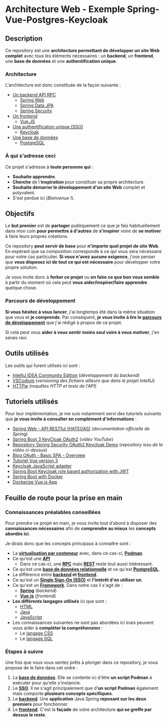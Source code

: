 # Architecture Web - Exemple Spring-Vue-Postgres-Keycloak

## Description

Ce repository est une **architecture permettant de développer un site Web complet** avec tous les éléments nécessaires : un **backend**, un **frontend**, une **base de données** et une **authentification unique**.

### Architecture

L'architecture est donc constituée de la façon suivante :

- [Un backend API RPC](./backend/)
  - [Spring Web](https://docs.spring.io/spring-framework/reference/web/webmvc.html)
  - [Spring Data JPA](https://docs.spring.io/spring-data/jpa/reference/index.html)
  - [Spring Security](https://docs.spring.io/spring-security/reference/index.html)
- [Un frontend](./frontend/)
  - [Vue.JS](https://vuejs.org/)
- [Une authentification unique (SSO)](./sso/)
  - [Keycloak](https://www.keycloak.org/)
- [Une base de données](./database/)
  - [PostgreSQL](https://fr.wikipedia.org/wiki/PostgreSQL)

### À qui s'adresse ceci

Ce projet s'adresse à **toute personne qui** :

- **Souhaite apprendre**.
- **Cherche** de l'**inspiration** pour constituer sa propre architecture.
- **Souhaite démarrer le développement d'un site Web** complet et polyvalent.
- S'est perdue ici (_Bienvenue !_).

## Objectifs

Le **but premier** est de **partager** publiquement ce que je fais habituellement dans mon coin **pour permettre à d'autres** de **s'inspirer** voire de **se motiver** à faire leurs propres créations.

Ce repository **peut servir de base** pour **n'importe quel projet de site Web**. En espérant que sa composition corresponde à ce qui vous sera nécessaire pour votre cas particulier.
**Si vous n'avez aucune exigence**, j'ose penser que **vous disposez ici de tout ce qui est nécessaire** pour développer votre propre solution.

Je vous invite donc à **forker ce projet** ou **en faire ce que bon vous semble** à partir du moment où cela peut **vous aider/inspirer/faire apprendre** quelque chose.

### Parcours de développement

**Si vous hésitez à vous lancer**, j'ai longtemps été dans la même situation que vous et **je comprends**. Par conséquent, **je vous invite à lire le [parcours de développement](DEV_JOURNEY.md)** que j'ai rédigé à propos de ce projet.

Si cela peut vous **aider à vous sentir moins seul voire à vous motiver**, j'en serais ravi.

## Outils utilisés

Les outils qui furent utilisés ici sont :

- [IntelliJ IDEA Community Edition](https://www.jetbrains.com/idea/) (_développement du backend_)
- [VSCodium](https://vscodium.com/) (_versioning des fichiers ailleurs que dans le projet IntelliJ_)
- [HTTPie](https://httpie.io/) (_requêtes HTTP et tests de l'API_)

## Tutoriels utilisés

Pour leur implémentation, je me suis notamment servi des tutoriels suivants que **je vous invite à consulter en complément d'informations** :

- [Spring Web - API RESTful (HATEOAS)](https://spring.io/guides/tutorials/rest) (_documentation officielle de Spring_)
- [Spring Boot 3 KeyCloak OAuth2](https://www.youtube.com/watch?v=_0oXZKr97ro&list=PLSVW22jAG8pAXU0th247M7xPCekzeNdrH&index=10) (_vidéo YouTube_)
- [Repository Spring Security OAuth2 Keycloak Demo](https://github.com/SaiUpadhyayula/spring-security-oauth2-keycloak-demo) (_repository issu de la vidéo ci-dessus_)
- [Blog OAuth - Basic SPA - Overview](https://github.com/gary-archer/oauth.blog/blob/master/public/posts/basicspa-overview.mdx)
- [Tutoriel Vue version 3](https://vuejs.org/tutorial/#step-1)
- [Keycloak JavaScript adapter](https://www.keycloak.org/securing-apps/javascript-adapter)
- [Spring Boot Keycloak role based authorization with JWT](https://medium.com/@kspoyraz7/spring-boot-keycloak-role-based-authorization-with-jwt-3bd29bdd9016)
- [Spring Boot with Docker](https://spring.io/guides/gs/spring-boot-docker)
- [Dockerize Vue.js App](https://v2.vuejs.org/v2/cookbook/dockerize-vuejs-app.html?redirect=true)

## Feuille de route pour la prise en main

### Connaissances préalables conseillées

Pour prendre ce projet en main, je vous invite tout d'abord à disposer des **connaissances nécessaires** afin de **comprendre au mieux** les **concepts abordés ici**.

Je dirais donc que les concepts principaux à connaître sont :

- La [**virtualisation par conteneur**](https://fr.wikipedia.org/wiki/Conteneur_(virtualisation)) avec, dans ce cas-ci, **[Podman](https://fr.wikipedia.org/wiki/Podman)**.
- Ce qu'est une **[API](https://fr.wikipedia.org/wiki/Interface_de_programmation)**
  - Dans ce cas-ci, une **[RPC](https://fr.wikipedia.org/wiki/Appel_de_proc%C3%A9dure_%C3%A0_distance)** mais **[REST](https://fr.wikipedia.org/wiki/Representational_state_transfer)** reste tout aussi intéressant.
- Ce qu'est une **[base de données relationnelle](https://fr.wikipedia.org/wiki/Base_de_donn%C3%A9es_relationnelle)** et ce qu'est **[PostgreSQL](https://fr.wikipedia.org/wiki/PostgreSQL)**.
- La différence entre **[backend](https://fr.wikipedia.org/wiki/Backend) et [frontend](https://fr.wikipedia.org/wiki/Frontal_(informatique))**.
- Ce qu'est un **[Single Sign-On (SSO)](https://fr.wikipedia.org/wiki/Authentification_unique)** et **l'intérêt d'en utiliser un**.
- Ce qu'est un **[Framework](https://fr.wikipedia.org/wiki/Framework)**. Dans notre cas il s'agit de :
  - **[Spring](https://fr.wikipedia.org/wiki/Spring_(framework))** (_backend_)
  - **[Vue.js](https://fr.wikipedia.org/wiki/Vue.js)** (_frontend_)
- **Les différents langages utilisés** ici que sont :
  - [HTML](https://fr.wikipedia.org/wiki/Hypertext_Markup_Language)
  - [Java](https://fr.wikipedia.org/wiki/Java_(langage))
  - [JavaScript](https://fr.wikipedia.org/wiki/JavaScript)
- Les connaissances suivantes ne sont pas abordées ici mais peuvent vous aider à **compléter la compréhension** :
  - Le [langage CSS](https://fr.wikipedia.org/wiki/Feuilles_de_style_en_cascade)
  - Le [langage SQL](https://fr.wikipedia.org/wiki/Structured_Query_Language)

### Étapes à suivre

Une fois que vous vous sentez prêts à plonger dans ce repository, je vous propose de le faire dans cet ordre :

1. La [**base de données**](./database/). Elle se contente ici d'être **un script Podman** à exécuter pour qu'elle s'instancie.
2. Le [**SSO**](./sso/). Il ne s'agit principalement que d'**un script Podman** également mais comporte **plusieurs concepts spécifiques**.
3. Le [**backend**](./backend/). Une **application** Java Spring **reposant sur les deux premiers** pour fonctionner.
4. Le [**frontend**](./frontend/). C'est la **façade** de votre architecture **qui se greffe par dessus le reste**.
